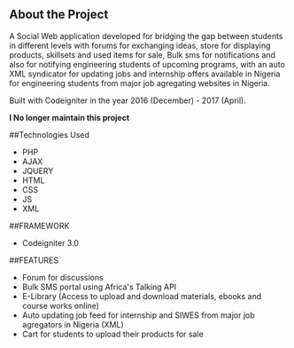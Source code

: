 ## About the Project
A Social Web application developed for bridging the gap between students in different levels with forums for exchanging ideas, store for displaying products, skillsets and used items for sale, Bulk sms for notifications and also for notifying engineering students of upcoming programs, with an auto XML syndicator for updating jobs and internship offers available in Nigeria for engineering students from major job agregating websites in Nigeria. 

Built with Codeigniter in the year 2016 (December) - 2017 (April). 

**I No longer maintain this project** 

##Technologies Used
- PHP
-  AJAX
-  JQUERY
-  HTML
-  CSS
-  JS
-  XML

##FRAMEWORK
- Codeigniter 3.0

##FEATURES
- Forum for discussions 
-  Bulk SMS portal using Africa's Talking API
-  E-Library (Access to upload and download materials, ebooks and course works online)
-  Auto updating job feed for internship and SIWES from major job agregators in Nigeria (XML)
-  Cart for students to upload their products for sale

